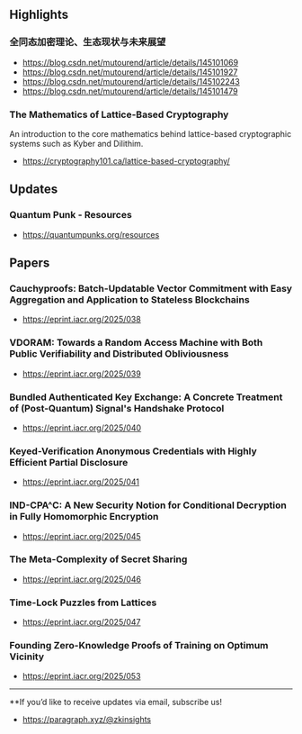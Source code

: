 ## Highlights
### 全同态加密理论、生态现状与未来展望
- <https://blog.csdn.net/mutourend/article/details/145101069>
- <https://blog.csdn.net/mutourend/article/details/145101927>
- <https://blog.csdn.net/mutourend/article/details/145102243>
- <https://blog.csdn.net/mutourend/article/details/145101479>

### The Mathematics of Lattice-Based Cryptography
An introduction to the core mathematics behind lattice-based cryptographic systems such as Kyber and Dilithim.
- <https://cryptography101.ca/lattice-based-cryptography/>
## Updates
### Quantum Punk - Resources
- <https://quantumpunks.org/resources>

## Papers
### Cauchyproofs: Batch-Updatable Vector Commitment with Easy Aggregation and Application to Stateless Blockchains
- <https://eprint.iacr.org/2025/038>
### VDORAM: Towards a Random Access Machine with Both Public Verifiability and Distributed Obliviousness
- <https://eprint.iacr.org/2025/039>
### Bundled Authenticated Key Exchange: A Concrete Treatment of (Post-Quantum) Signal's Handshake Protocol
- <https://eprint.iacr.org/2025/040>
### Keyed-Verification Anonymous Credentials with Highly Efficient Partial Disclosure
- <https://eprint.iacr.org/2025/041>
### IND-CPA^C: A New Security Notion for Conditional Decryption in Fully Homomorphic Encryption
- <https://eprint.iacr.org/2025/045>
### The Meta-Complexity of Secret Sharing
- <https://eprint.iacr.org/2025/046>
### Time-Lock Puzzles from Lattices
- <https://eprint.iacr.org/2025/047>
### Founding Zero-Knowledge Proofs of Training on Optimum Vicinity
- <https://eprint.iacr.org/2025/053>

---
**If you’d like to receive updates via email, subscribe us!

- <https://paragraph.xyz/@zkinsights>
